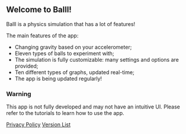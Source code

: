 ## Welcome to Balll!

Balll is a physics simulation that has a lot of features!

The main features of the app:
- Changing gravity based on your accelerometer;
- Eleven types of balls to experiment with;
- The simulation is fully customizable: many settings and options are provided;
- Ten different types of graphs, updated real-time;
- The app is being updated regularly!

### Warning
This app is not fully developed and may not have an intuitive UI. Please refer to the tutorials to learn how to use the app.

[Privacy Policy](https://balllapp.github.io/site/privacy_policy)
[Version List](https://balllapp.github.io/site/versions)
